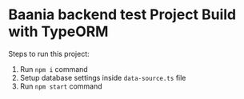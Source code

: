 # Baania backend test Project Build with TypeORM

Steps to run this project:

1. Run `npm i` command
2. Setup database settings inside `data-source.ts` file
3. Run `npm start` command
